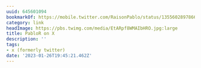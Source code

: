 ```yaml
---
uuid: 645601094
bookmarkOf: https://mobile.twitter.com/RaisonPablo/status/1355602897866776579/photo/1
category: link
headImage: https://pbs.twimg.com/media/EtARpf8WMAIbHRO.jpg:large
title: PabloR on X
description: ''
tags:
- x (formerly twitter)
date: '2023-01-26T19:45:21.462Z'
---
```



